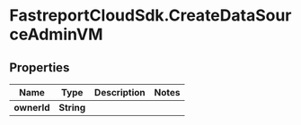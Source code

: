 # FastreportCloudSdk.CreateDataSourceAdminVM

## Properties

Name | Type | Description | Notes
------------ | ------------- | ------------- | -------------
**ownerId** | **String** |  | 


